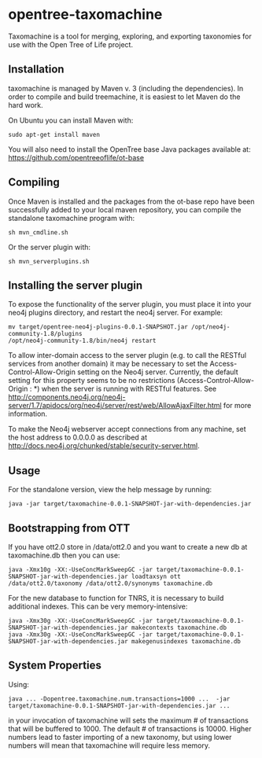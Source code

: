 opentree-taxomachine
====================
Taxomachine is a tool for merging, exploring, and exporting taxonomies for use with the Open Tree of Life project. 

Installation
---------------
taxomachine is managed by Maven v. 3 (including the dependencies). In order to compile and build treemachine, it is easiest to let Maven do the hard work.

On Ubuntu you can install Maven with:

	sudo apt-get install maven

You will also need to install the OpenTree base Java packages available at: https://github.com/opentreeoflife/ot-base
	
Compiling
--------------

Once Maven is installed and the packages from the ot-base repo have been successfully added to your local maven repository, you can compile the standalone taxomachine program with:

	sh mvn_cmdline.sh

Or the server plugin with:

	sh mvn_serverplugins.sh

Installing the server plugin
--------------

To expose the functionality of the server plugin, you must place it into your neo4j plugins directory, and restart the neo4j server. For example:

	mv target/opentree-neo4j-plugins-0.0.1-SNAPSHOT.jar /opt/neo4j-community-1.8/plugins
	/opt/neo4j-community-1.8/bin/neo4j restart

To allow inter-domain access to the server plugin (e.g. to call the RESTful services from another domain) it may be necessary to set the Access-Control-Allow-Origin setting on the Neo4j server. Currently, the default setting for this property seems to be no restrictions (Access-Control-Allow-Origin : *) when the server is running with RESTful features. See http://components.neo4j.org/neo4j-server/1.7/apidocs/org/neo4j/server/rest/web/AllowAjaxFilter.html for more information.

To make the Neo4j webserver accept connections from any machine, set the host address to 0.0.0.0 as described at http://docs.neo4j.org/chunked/stable/security-server.html.

Usage
--------------
For the standalone version, view the help message by running:

	java -jar target/taxomachine-0.0.1-SNAPSHOT-jar-with-dependencies.jar

Bootstrapping from OTT
----------------------
If you have ott2.0 store in /data/ott2.0
and you want to create a new db at taxomachine.db
then you can use:

	java -Xmx10g -XX:-UseConcMarkSweepGC -jar target/taxomachine-0.0.1-SNAPSHOT-jar-with-dependencies.jar loadtaxsyn ott /data/ott2.0/taxonomy /data/ott2.0/synonyms taxomachine.db

For the new database to function for TNRS, it is necessary to build additional indexes. This can be very memory-intensive:

	java -Xmx30g -XX:-UseConcMarkSweepGC -jar target/taxomachine-0.0.1-SNAPSHOT-jar-with-dependencies.jar makecontexts taxomachine.db
	java -Xmx30g -XX:-UseConcMarkSweepGC -jar target/taxomachine-0.0.1-SNAPSHOT-jar-with-dependencies.jar makegenusindexes taxomachine.db

System Properties
-----------------
Using:

	java ... -Dopentree.taxomachine.num.transactions=1000 ...  -jar target/taxomachine-0.0.1-SNAPSHOT-jar-with-dependencies.jar ...

in your invocation of taxomachine will sets the maximum # of transactions that will be buffered to 1000.
The default # of transactions is 10000. Higher numbers lead to faster importing of a new taxonomy, 
but using lower numbers will mean that taxomachine will require less memory.

